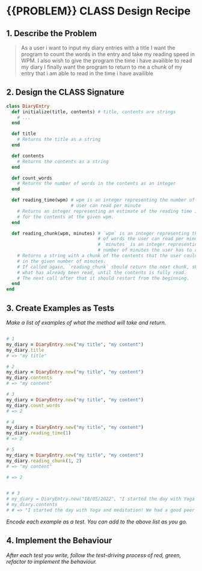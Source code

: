 # {{PROBLEM}} CLASS Design Recipe
## 1. Describe the Problem
> As a user i want to input my diary entries with a title
> I want the program to count the words in the entry and take my reading speed in WPM.
>I also wish to give the program the time i have availible to read my diary
> I finally want the program to return to me a chunk of my entry that i am able to read in the time i have availible


## 2. Design the CLASS Signature


```ruby
class DiaryEntry
  def initialize(title, contents) # title, contents are strings
    # ...
  end

  def title
    # Returns the title as a string
  end

  def contents
    # Returns the contents as a string
  end

  def count_words
    # Returns the number of words in the contents as an integer
  end

  def reading_time(wpm) # wpm is an integer representing the number of words the
                        # user can read per minute
    # Returns an integer representing an estimate of the reading time in minutes
    # for the contents at the given wpm.
  end

  def reading_chunk(wpm, minutes) # `wpm` is an integer representing the number
                                  # of words the user can read per minute
                                  # `minutes` is an integer representing the
                                  # number of minutes the user has to read
    # Returns a string with a chunk of the contents that the user could read
    # in the given number of minutes.
    # If called again, `reading_chunk` should return the next chunk, skipping
    # what has already been read, until the contents is fully read.
    # The next call after that it should restart from the beginning.
  end
end

```

## 3. Create Examples as Tests

_Make a list of examples of what the method will take and return._

```ruby

# 1
my_diary = DiaryEntry.new("my title", "my content")
my_diary.title
# => "my title"

# 2
my_diary = DiaryEntry.new("my title", "my content")
my_diary.contents
# => "my content"

# 3
my_diary = DiaryEntry.new("my title", "my content")
my_diary.count_words
# => 2

# 4
my_diary = DiaryEntry.new("my title", "my content")
my_diary.reading_time(1)
# => 2

# 5
my_diary = DiaryEntry.new("my title", "my content")
my_diary.reading_chunk(1, 2)
# => "my content"

# => 2


# # 3
# my_diary = DiaryEntry.new("18/05/2022", "I started the day with Yoga and meditation! We had a good peer group where we discussed what we had done the previous day. We then had a brief workshop followed by a brief bit of time for me to do some solo golden square challenges.")
# my_diary.contents
# # => "I started the day with Yoga and meditation! We had a good peer group where we discussed what we had done the previous day. We then had a brief workshop followed by a brief bit of time for me to do some solo golden square challenges."

```


_Encode each example as a test. You can add to the above list as you go._

## 4. Implement the Behaviour

_After each test you write, follow the test-driving process of red, green, refactor to implement the behaviour._